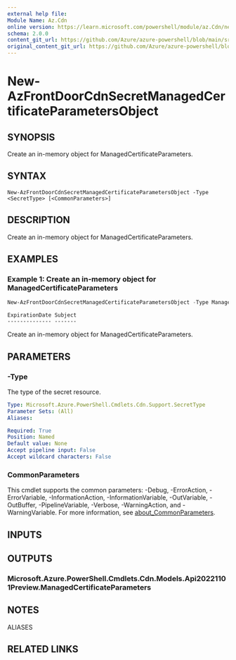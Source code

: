 ```yaml
---
external help file: 
Module Name: Az.Cdn
online version: https://learn.microsoft.com/powershell/module/az.Cdn/new-AzFrontDoorCdnSecretManagedCertificateParametersObject
schema: 2.0.0
content_git_url: https://github.com/Azure/azure-powershell/blob/main/src/Cdn/help/New-AzFrontDoorCdnSecretManagedCertificateParametersObject.md
original_content_git_url: https://github.com/Azure/azure-powershell/blob/main/src/Cdn/help/New-AzFrontDoorCdnSecretManagedCertificateParametersObject.md
---
```


# New-AzFrontDoorCdnSecretManagedCertificateParametersObject

## SYNOPSIS
Create an in-memory object for ManagedCertificateParameters.

## SYNTAX

```
New-AzFrontDoorCdnSecretManagedCertificateParametersObject -Type <SecretType> [<CommonParameters>]
```

## DESCRIPTION
Create an in-memory object for ManagedCertificateParameters.

## EXAMPLES

### Example 1: Create an in-memory object for ManagedCertificateParameters
```powershell
New-AzFrontDoorCdnSecretManagedCertificateParametersObject -Type ManagedCert
```

```output
ExpirationDate Subject
-------------- -------
```

Create an in-memory object for ManagedCertificateParameters.

## PARAMETERS

### -Type
The type of the secret resource.

```yaml
Type: Microsoft.Azure.PowerShell.Cmdlets.Cdn.Support.SecretType
Parameter Sets: (All)
Aliases:

Required: True
Position: Named
Default value: None
Accept pipeline input: False
Accept wildcard characters: False
```

### CommonParameters
This cmdlet supports the common parameters: -Debug, -ErrorAction, -ErrorVariable, -InformationAction, -InformationVariable, -OutVariable, -OutBuffer, -PipelineVariable, -Verbose, -WarningAction, and -WarningVariable. For more information, see [about_CommonParameters](http://go.microsoft.com/fwlink/?LinkID=113216).

## INPUTS

## OUTPUTS

### Microsoft.Azure.PowerShell.Cmdlets.Cdn.Models.Api20221101Preview.ManagedCertificateParameters

## NOTES

ALIASES

## RELATED LINKS

